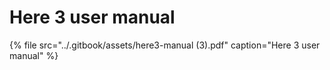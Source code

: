 # Here 3 user manual

{% file src="../.gitbook/assets/here3-manual \(3\).pdf" caption="Here 3 user manual" %}



